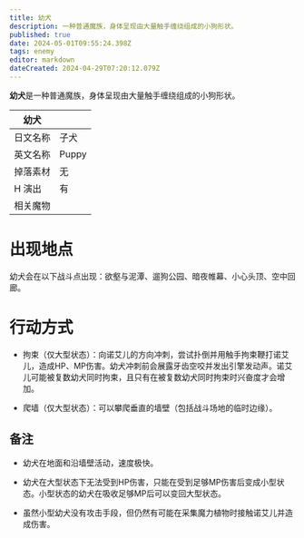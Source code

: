 ```yaml
---
title: 幼犬
description: 一种普通魔族，身体呈现由大量触手缠绕组成的小狗形状。
published: true
date: 2024-05-01T09:55:24.398Z
tags: enemy
editor: markdown
dateCreated: 2024-04-29T07:20:12.079Z
---
```


**幼犬**是一种普通魔族，身体呈现由大量触手缠绕组成的小狗形状。

<!-- 在这里放置图像 -->

| 幼犬 ||
| - | - |
| 日文名称 | <span lang="ja">子犬</span> |
| 英文名称 | Puppy |
| 掉落素材 | 无 |
| H 演出 | 有 |
| 相关魔物 |  |

# 出现地点

幼犬会在以下战斗点出现：欲壑与泥潭、遛狗公园、暗夜帷幕、小心头顶、空中回廊。

# 行动方式

- 拘束（仅大型状态）：向诺艾儿的方向冲刺，尝试扑倒并用触手拘束鞭打诺艾儿，造成HP、MP伤害。幼犬冲刺前会展露牙齿空咬并发出引擎发动声。诺艾儿可能被复数幼犬同时拘束，且只有在被复数幼犬同时拘束时兴奋度才会增加。

- 爬墙（仅大型状态）：可以攀爬垂直的墙壁（包括战斗场地的临时边缘）。

## 备注

- 幼犬在地面和沿墙壁活动，速度极快。

- 幼犬在大型状态下无法受到HP伤害，只能在受到足够MP伤害后变成小型状态。小型状态的幼犬在吸收足够MP后可以变回大型状态。

- 虽然小型幼犬没有攻击手段，但仍然有可能在采集魔力植物时接触诺艾儿并造成伤害。
